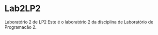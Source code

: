# Lab2LP2
Laboratório 2 de LP2
Este é o laboratório 2 da disciplina de Laboratório de Programacão 2.
